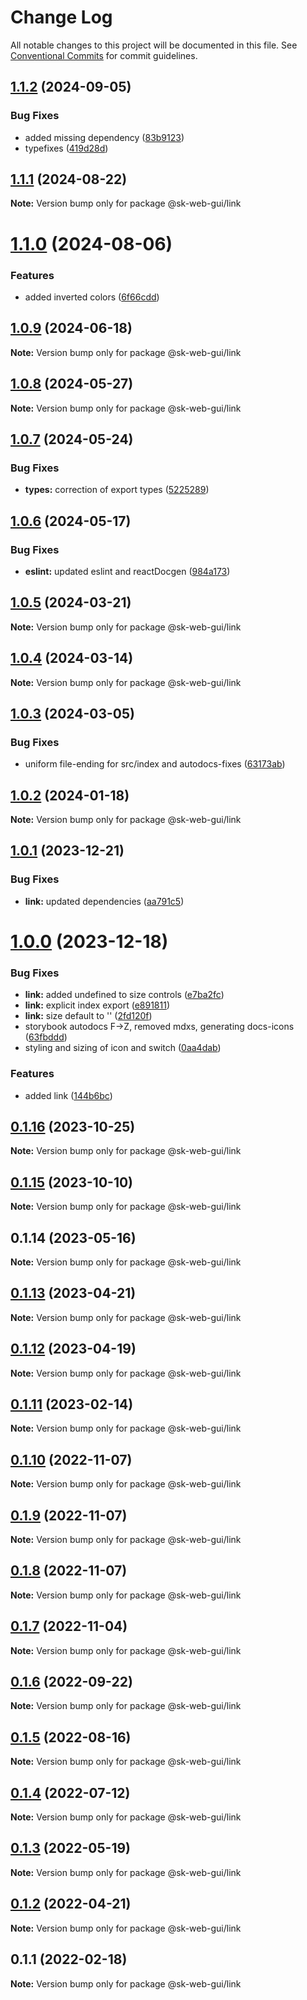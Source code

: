 # Change Log

All notable changes to this project will be documented in this file.
See [Conventional Commits](https://conventionalcommits.org) for commit guidelines.

## [1.1.2](https://github.com/Sundsvallskommun/web-shared-components/compare/@sk-web-gui/link@1.1.1...@sk-web-gui/link@1.1.2) (2024-09-05)

### Bug Fixes

- added missing dependency ([83b9123](https://github.com/Sundsvallskommun/web-shared-components/commit/83b9123b551a2a6a91c36697726a32c6493bf23a))
- typefixes ([419d28d](https://github.com/Sundsvallskommun/web-shared-components/commit/419d28da9e1c0ebe5bf5318c5a0b9c7354e2ece7))

## [1.1.1](https://github.com/Sundsvallskommun/web-shared-components/compare/@sk-web-gui/link@1.1.0...@sk-web-gui/link@1.1.1) (2024-08-22)

**Note:** Version bump only for package @sk-web-gui/link

# [1.1.0](https://github.com/Sundsvallskommun/web-shared-components/compare/@sk-web-gui/link@1.0.9...@sk-web-gui/link@1.1.0) (2024-08-06)

### Features

- added inverted colors ([6f66cdd](https://github.com/Sundsvallskommun/web-shared-components/commit/6f66cdd03b096970111aa682e015524f035aacf9))

## [1.0.9](https://github.com/Sundsvallskommun/web-shared-components/compare/@sk-web-gui/link@1.0.8...@sk-web-gui/link@1.0.9) (2024-06-18)

**Note:** Version bump only for package @sk-web-gui/link

## [1.0.8](https://github.com/Sundsvallskommun/web-shared-components/compare/@sk-web-gui/link@1.0.7...@sk-web-gui/link@1.0.8) (2024-05-27)

**Note:** Version bump only for package @sk-web-gui/link

## [1.0.7](https://github.com/Sundsvallskommun/web-shared-components/compare/@sk-web-gui/link@1.0.6...@sk-web-gui/link@1.0.7) (2024-05-24)

### Bug Fixes

- **types:** correction of export types ([5225289](https://github.com/Sundsvallskommun/web-shared-components/commit/52252890b4206faa9bc70111e75f1ef818e0d8fe))

## [1.0.6](https://github.com/Sundsvallskommun/web-shared-components/compare/@sk-web-gui/link@1.0.5...@sk-web-gui/link@1.0.6) (2024-05-17)

### Bug Fixes

- **eslint:** updated eslint and reactDocgen ([984a173](https://github.com/Sundsvallskommun/web-shared-components/commit/984a17371f052a0cbe23d01fd31722f0fa2a56eb))

## [1.0.5](https://github.com/Sundsvallskommun/web-shared-components/compare/@sk-web-gui/link@1.0.4...@sk-web-gui/link@1.0.5) (2024-03-21)

**Note:** Version bump only for package @sk-web-gui/link

## [1.0.4](https://github.com/Sundsvallskommun/web-shared-components/compare/@sk-web-gui/link@1.0.3...@sk-web-gui/link@1.0.4) (2024-03-14)

**Note:** Version bump only for package @sk-web-gui/link

## [1.0.3](https://github.com/Sundsvallskommun/web-shared-components/compare/@sk-web-gui/link@1.0.2...@sk-web-gui/link@1.0.3) (2024-03-05)

### Bug Fixes

- uniform file-ending for src/index and autodocs-fixes ([63173ab](https://github.com/Sundsvallskommun/web-shared-components/commit/63173ab9474b4cb3bc97da6b780bdfb4ae65990c))

## [1.0.2](https://github.com/Sundsvallskommun/web-shared-components/compare/@sk-web-gui/link@1.0.1...@sk-web-gui/link@1.0.2) (2024-01-18)

**Note:** Version bump only for package @sk-web-gui/link

## [1.0.1](https://github.com/Sundsvallskommun/web-shared-components/compare/@sk-web-gui/link@1.0.0...@sk-web-gui/link@1.0.1) (2023-12-21)

### Bug Fixes

- **link:** updated dependencies ([aa791c5](https://github.com/Sundsvallskommun/web-shared-components/commit/aa791c50999f5f26ee5b5ce391d23a76c462ab6a))

# [1.0.0](https://github.com/Sundsvallskommun/web-shared-components/compare/@sk-web-gui/link@0.1.16...@sk-web-gui/link@1.0.0) (2023-12-18)

### Bug Fixes

- **link:** added undefined to size controls ([e7ba2fc](https://github.com/Sundsvallskommun/web-shared-components/commit/e7ba2fce244c3a452a518872fe36fe6ba60ebae5))
- **link:** explicit index export ([e891811](https://github.com/Sundsvallskommun/web-shared-components/commit/e891811d0a9f6e62dd3b3a52c6efc3ceb7f0e24b))
- **link:** size default to '' ([2fd120f](https://github.com/Sundsvallskommun/web-shared-components/commit/2fd120f72e521aaf2c2739d2d05090d7d4b3f675))
- storybook autodocs F->Z, removed mdxs, generating docs-icons ([63fbddd](https://github.com/Sundsvallskommun/web-shared-components/commit/63fbddd93035115ae805d7e21ad73ef426e93a42))
- styling and sizing of icon and switch ([0aa4dab](https://github.com/Sundsvallskommun/web-shared-components/commit/0aa4dab97bb6c1fbc01a22f655baf6248bfd36f2))

### Features

- added link ([144b6bc](https://github.com/Sundsvallskommun/web-shared-components/commit/144b6bc27ace23be4f6ca32e196b0b273700a5d5))

## [0.1.16](https://github.com/Sundsvallskommun/web-shared-components/compare/@sk-web-gui/link@0.1.15...@sk-web-gui/link@0.1.16) (2023-10-25)

**Note:** Version bump only for package @sk-web-gui/link

## [0.1.15](https://github.com/Sundsvallskommun/web-shared-components/compare/@sk-web-gui/link@0.1.14...@sk-web-gui/link@0.1.15) (2023-10-10)

**Note:** Version bump only for package @sk-web-gui/link

## 0.1.14 (2023-05-16)

**Note:** Version bump only for package @sk-web-gui/link

## [0.1.13](https://github.com/Sundsvallskommun/web-shared-components/compare/@sk-web-gui/link@0.1.12...@sk-web-gui/link@0.1.13) (2023-04-21)

**Note:** Version bump only for package @sk-web-gui/link

## [0.1.12](https://github.com/Sundsvallskommun/web-shared-components/compare/@sk-web-gui/link@0.1.11...@sk-web-gui/link@0.1.12) (2023-04-19)

**Note:** Version bump only for package @sk-web-gui/link

## [0.1.11](https://github.com/Sundsvallskommun/web-shared-components/compare/@sk-web-gui/link@0.1.10...@sk-web-gui/link@0.1.11) (2023-02-14)

**Note:** Version bump only for package @sk-web-gui/link

## [0.1.10](https://github.com/Sundsvallskommun/web-shared-components/compare/@sk-web-gui/link@0.1.9...@sk-web-gui/link@0.1.10) (2022-11-07)

**Note:** Version bump only for package @sk-web-gui/link

## [0.1.9](https://github.com/Sundsvallskommun/web-shared-components/compare/@sk-web-gui/link@0.1.8...@sk-web-gui/link@0.1.9) (2022-11-07)

**Note:** Version bump only for package @sk-web-gui/link

## [0.1.8](https://github.com/Sundsvallskommun/web-shared-components/compare/@sk-web-gui/link@0.1.7...@sk-web-gui/link@0.1.8) (2022-11-07)

**Note:** Version bump only for package @sk-web-gui/link

## [0.1.7](https://github.com/Sundsvallskommun/web-shared-components/compare/@sk-web-gui/link@0.1.6...@sk-web-gui/link@0.1.7) (2022-11-04)

**Note:** Version bump only for package @sk-web-gui/link

## [0.1.6](https://github.com/Sundsvallskommun/web-shared-components/compare/@sk-web-gui/link@0.1.5...@sk-web-gui/link@0.1.6) (2022-09-22)

**Note:** Version bump only for package @sk-web-gui/link

## [0.1.5](https://github.com/Sundsvallskommun/web-shared-components/compare/@sk-web-gui/link@0.1.4...@sk-web-gui/link@0.1.5) (2022-08-16)

**Note:** Version bump only for package @sk-web-gui/link

## [0.1.4](https://github.com/Sundsvallskommun/web-shared-components/compare/@sk-web-gui/link@0.1.3...@sk-web-gui/link@0.1.4) (2022-07-12)

**Note:** Version bump only for package @sk-web-gui/link

## [0.1.3](https://github.com/Sundsvallskommun/web-shared-components/compare/@sk-web-gui/link@0.1.2...@sk-web-gui/link@0.1.3) (2022-05-19)

**Note:** Version bump only for package @sk-web-gui/link

## [0.1.2](https://github.com/Sundsvallskommun/web-shared-components/compare/@sk-web-gui/link@0.1.1...@sk-web-gui/link@0.1.2) (2022-04-21)

**Note:** Version bump only for package @sk-web-gui/link

## 0.1.1 (2022-02-18)

**Note:** Version bump only for package @sk-web-gui/link
